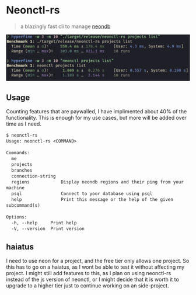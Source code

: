 # Neonctl-rs

> a blazingly fast cli to manage [neondb](https://neon.tech)

![benchmark_img](./assets/hyperfine.png)

## Usage

Counting features that are paywalled, I have implimented about 40% of the functionality.
This is enough for my use cases, but more will be added over time as I need.
```
$ neonctl-rs
Usage: neonctl-rs <COMMAND>

Commands:
  me
  projects
  branches
  connection-string
  regions            Display neondb regions and their ping from your machine
  psql               Connect to your database using psql
  help               Print this message or the help of the given subcommand(s)

Options:
  -h, --help     Print help
  -V, --version  Print version
```

## haiatus

I need to use neon for a project, and the free tier only allows one project. So
this has to go on a haiatus, as I wont be able to test it without affecting my
project. I might still add features to this, as I plan on using neonctl-rs instead
of the js version of neonctl, or I might decide that it is worth it to upgrade
to a higher tier just to continue working on an side-project.
